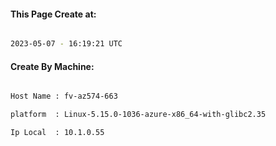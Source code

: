 
   
#### This Page Create at:

```bash

2023-05-07 - 16:19:21 UTC

```

#### Create By Machine:

```bash

Host Name : fv-az574-663

platform  : Linux-5.15.0-1036-azure-x86_64-with-glibc2.35

Ip Local  : 10.1.0.55

```


